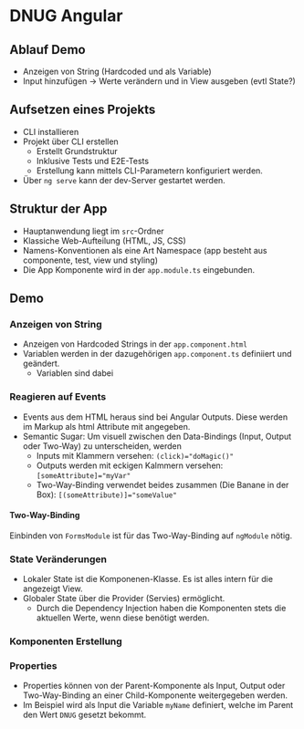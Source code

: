 
# DNUG Angular
## Ablauf Demo
- Anzeigen von String (Hardcoded und als Variable)
- Input hinzufügen -> Werte verändern und in View ausgeben (evtl State?)

## Aufsetzen eines Projekts
- CLI installieren
- Projekt über CLI erstellen
  - Erstellt Grundstruktur
  - Inklusive Tests und E2E-Tests
  - Erstellung kann mittels CLI-Parametern konfiguriert werden.
- Über `ng serve` kann der dev-Server gestartet werden.

## Struktur der App
- Hauptanwendung liegt im `src`-Ordner
- Klassiche Web-Aufteilung (HTML, JS, CSS)
- Namens-Konventionen als eine Art Namespace (app besteht aus componente, test, view und styling)
- Die App Komponente wird in der `app.module.ts` eingebunden.

## Demo
### Anzeigen von String
- Anzeigen von Hardcoded Strings in der `app.component.html` 
- Variablen werden in der dazugehörigen `app.component.ts` definiiert und geändert. 
  - Variablen sind dabei 

### Reagieren auf Events
- Events aus dem HTML heraus sind bei Angular Outputs. Diese werden im Markup als html Attribute mit angegeben.
- Semantic Sugar: Um visuell zwischen den Data-Bindings (Input, Output oder Two-Way) zu unterscheiden, werden 
  - Inputs mit Klammern versehen: `(click)="doMagic()"`
  - Outputs werden mit eckigen Kalmmern versehen: `[someAttribute]="myVar"`
  - Two-Way-Binding verwendet beides zusammen (Die Banane in der Box): `[(someAttribute)]="someValue"`

#### Two-Way-Binding 
Einbinden von `FormsModule` ist für das Two-Way-Binding auf `ngModule` nötig.

### State Veränderungen
- Lokaler State ist die Komponenen-Klasse. Es ist alles intern für die angezeigt View.
- Globaler State über die Provider (Servies) ermöglicht.
  - Durch die Dependency Injection haben die Komponenten stets die aktuellen Werte, wenn diese benötigt werden.

### Komponenten Erstellung

### Properties
- Properties können von der Parent-Komponente als Input, Output oder Two-Way-Binding an einer Child-Komponente weitergegeben werden.
- Im Beispiel wird als Input die Variable `myName` definiert, welche im Parent den Wert `DNUG` gesetzt bekommt.
